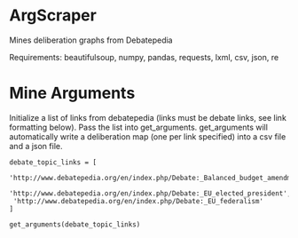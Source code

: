 # ArgScraper
Mines deliberation graphs from Debatepedia

Requirements: beautifulsoup, numpy, pandas, requests, lxml, csv, json, re


# Mine Arguments

Initialize a list of links from debatepedia (links must be debate links, see link formatting below). Pass the list into get_arguments. get_arguments will automatically write a deliberation map (one per link specified) into a csv file and a json file.

```
debate_topic_links = [ 
 'http://www.debatepedia.org/en/index.php/Debate:_Balanced_budget_amendment_to_US_Constitution',
 'http://www.debatepedia.org/en/index.php/Debate:_EU_elected_president',
 'http://www.debatepedia.org/en/index.php/Debate:_EU_federalism'
]

get_arguments(debate_topic_links)
```
